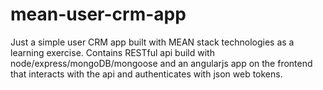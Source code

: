 # mean-user-crm-app
Just a simple user CRM app built with MEAN stack technologies as a learning exercise. Contains RESTful api build with node/express/mongoDB/mongoose and an angularjs app on the frontend that interacts with the api and authenticates with json web tokens.
